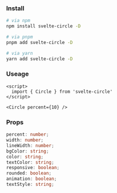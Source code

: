 ### Install

```sh
# via npm
npm install svelte-circle -D

# via pnpm
pnpm add svelte-circle -D

# via yarn
yarn add svelte-circle -D
```

### Useage

```svelte
<script>
  import { Circle } from 'svelte-circle'
</script>

<Circle percent={10} />
```

### Props

```typescript
percent: number;
width: number;
lineWidth: number;
bgColor: string;
color: string;
textColor: string;
responsive: boolean;
rounded: boolean;
animation: boolean;
textStyle: string;
```
